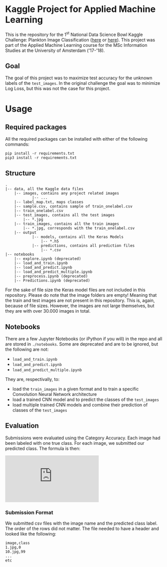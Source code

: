 # Kaggle Project for Applied Machine Learning

This is the repository for the 1<sup>st</sup> National Data Science Bowl Kaggle Challenge: Plankton Image Classification ([here](https://www.kaggle.com/c/1stdsbowl-in-class) or [here](https://www.kaggle.com/c/datasciencebowl)). This project was part of the Applied Machine Learning course for the MSc Information Studies at the University of Amsterdam ('17-'18).

## Goal

The goal of this project was to maximize test accuracy for the unknown labels of the `test_images`. In the original challenge the goal was to minimize Log Loss, but this was not the case for this project.

# Usage

## Required packages

All the required packages can be installed with either of the following commands:

```
pip install -r requirements.txt
pip3 install -r requirements.txt
```

## Structure

```
.
|-- data, all the Kaggle data files
	|-- images, contains any project related images
			|-- ...
	|-- label_map.txt, maps classes
	|-- sample.csv, contains sample of train_onelabel.csv
	|-- train_onelabel.csv
	|-- test_images, contains all the test images
		|-- *.jpg
	|-- train_images, contains all the train images
		|-- *.jpg, corresponds with the train_onelabel.csv
	|-- output
			|-- models, contains all the Keras Models
				|-- *.h5
			|-- predictions, contains all prediction files
				|-- *.csv
|-- notebooks
	|-- explore.ipynb (deprecated)
	|-- load_and_train.ipynb
	|-- load_and_predict.ipynb
	|-- load_and_predict_multiple.ipynb
	|-- preprocess.ipynb (deprecated)
	|-- Predictions.ipynb (deprecated)
```

For the sake of file size the Keras model files are not included in this repository. Please do note that the image folders are empty! Meaning that the train and test images are not present in this repository. This is, again, because of file sizes. However, the images are not large themselves, but they are with over 30.000 images in total.

## Notebooks

There are a few Jupyter Notebooks (or iPython if you will) in the repo and all are stored in `./notebooks`. Some are deprecated and are to be ignored, but the following are not:
* `load_and_train.ipynb`
* `load_and_predict.ipynb`
* `load_and_predict_multiple.ipynb`

They are, respectivally, to:
* load the `train_images` in a given format and to train a specific Convolution Neural Network architecture
* load a trained CNN model and to predict the classes of the `test_images`
* load multiple trained CNN models and combine their prediction of classes of the `test_images`

## Evaluation

Submissions were evaluated using the Category Accuracy. Each image had been labeled with one true class. For each image, we submitted our predicted class. The formula is then:

![accuracy](https://latex.codecogs.com/gif.latex?CategoryAccuracy%20%3D%20%5Cfrac%7B1%7D%7BN%7D%20%5Csum_%7By_i%3D%5Chat%7By%7D_i%7D%5E%7Bn%7D1 "Category Accuracy Equation")

### Submission Format

We submitted csv files with the image name and the predicted class label. The order of the rows did not matter. The file needed to have a header and looked like the following:

```
image,class
1.jpg,0
10.jpg,99
...
etc
```